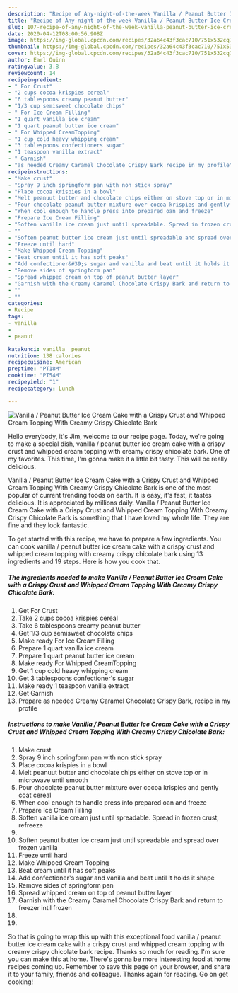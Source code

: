 ```yaml
---
description: "Recipe of Any-night-of-the-week Vanilla / Peanut Butter Ice Cream Cake with a Crispy Crust and Whipped Cream Topping With Creamy Crispy Chicolate Bark"
title: "Recipe of Any-night-of-the-week Vanilla / Peanut Butter Ice Cream Cake with a Crispy Crust and Whipped Cream Topping With Creamy Crispy Chicolate Bark"
slug: 107-recipe-of-any-night-of-the-week-vanilla-peanut-butter-ice-cream-cake-with-a-crispy-crust-and-whipped-cream-topping-with-creamy-crispy-chicolate-bark
date: 2020-04-12T08:00:56.908Z
image: https://img-global.cpcdn.com/recipes/32a64c43f3cac710/751x532cq70/vanilla-peanut-butter-ice-cream-cake-with-a-crispy-crust-and-whipped-cream-topping-with-creamy-cri-recipe-main-photo.jpg
thumbnail: https://img-global.cpcdn.com/recipes/32a64c43f3cac710/751x532cq70/vanilla-peanut-butter-ice-cream-cake-with-a-crispy-crust-and-whipped-cream-topping-with-creamy-cri-recipe-main-photo.jpg
cover: https://img-global.cpcdn.com/recipes/32a64c43f3cac710/751x532cq70/vanilla-peanut-butter-ice-cream-cake-with-a-crispy-crust-and-whipped-cream-topping-with-creamy-cri-recipe-main-photo.jpg
author: Earl Quinn
ratingvalue: 3.8
reviewcount: 14
recipeingredient:
- " For Crust"
- "2 cups cocoa krispies cereal"
- "6 tablespoons creamy peanut butter"
- "1/3 cup semisweet chocolate chips"
- " For Ice Cream Filling"
- "1 quart vanilla ice cream"
- "1 quart peanut butter ice cream"
- " For Whipped CreamTopping"
- "1 cup cold heavy whipping cream"
- "3 tablespoons confectioners sugar"
- "1 teaspoon vanilla extract"
- " Garnish"
- "as needed Creamy Caramel Chocolate Crispy Bark recipe in my profile"
recipeinstructions:
- "Make crust"
- "Spray 9 inch springform pan with non stick spray"
- "Place cocoa krispies in a bowl"
- "Melt peanuut butter and chocolate chips either on stove top or in microwave until smooth"
- "Pour chocolate peanut butter mixture over cocoa krispies and gently coat cereal"
- "When cool enough to handle press into prepared oan and freeze"
- "Prepare Ice Cream Filling"
- "Soften vanilla ice cream just until spreadable. Spread in frozen crust, refreeze"
- ""
- "Soften peanut butter ice cream just until spreadable and spread over frozen vanilla"
- "Freeze until hard"
- "Make Whipped Cream Topping"
- "Beat cream until it has soft peaks"
- "Add confectioner&#39;s sugar and vanilla and beat until it holds it shape"
- "Remove sides of springform pan"
- "Spread whipped cream on top of peanut butter layer"
- "Garnish with the Creamy Caramel Chocolate Crispy Bark and return to freezer intil frozen"
- ""
- ""
categories:
- Recipe
tags:
- vanilla
- 
- peanut

katakunci: vanilla  peanut 
nutrition: 138 calories
recipecuisine: American
preptime: "PT18M"
cooktime: "PT54M"
recipeyield: "1"
recipecategory: Lunch

---
```



![Vanilla / Peanut Butter Ice Cream Cake with a Crispy Crust and Whipped Cream Topping With Creamy Crispy Chicolate Bark](https://img-global.cpcdn.com/recipes/32a64c43f3cac710/751x532cq70/vanilla-peanut-butter-ice-cream-cake-with-a-crispy-crust-and-whipped-cream-topping-with-creamy-cri-recipe-main-photo.jpg)

Hello everybody, it's Jim, welcome to our recipe page. Today, we're going to make a special dish, vanilla / peanut butter ice cream cake with a crispy crust and whipped cream topping with creamy crispy chicolate bark. One of my favorites. This time, I'm gonna make it a little bit tasty. This will be really delicious.

Vanilla / Peanut Butter Ice Cream Cake with a Crispy Crust and Whipped Cream Topping With Creamy Crispy Chicolate Bark is one of the most popular of current trending foods on earth. It is easy, it's fast, it tastes delicious. It is appreciated by millions daily. Vanilla / Peanut Butter Ice Cream Cake with a Crispy Crust and Whipped Cream Topping With Creamy Crispy Chicolate Bark is something that I have loved my whole life. They are fine and they look fantastic.




To get started with this recipe, we have to prepare a few ingredients. You can cook vanilla / peanut butter ice cream cake with a crispy crust and whipped cream topping with creamy crispy chicolate bark using 13 ingredients and 19 steps. Here is how you cook that.

##### The ingredients needed to make Vanilla / Peanut Butter Ice Cream Cake with a Crispy Crust and Whipped Cream Topping With Creamy Crispy Chicolate Bark:

1. Get  For Crust
1. Take 2 cups cocoa krispies cereal
1. Take 6 tablespoons creamy peanut butter
1. Get 1/3 cup semisweet chocolate chips
1. Make ready  For Ice Cream Filling
1. Prepare 1 quart vanilla ice cream
1. Prepare 1 quart peanut butter ice cream
1. Make ready  For Whipped CreamTopping
1. Get 1 cup cold heavy whipping cream
1. Get 3 tablespoons confectioner&#39;s sugar
1. Make ready 1 teaspoon vanilla extract
1. Get  Garnish
1. Prepare as needed Creamy Caramel Chocolate Crispy Bark, recipe in my profile




##### Instructions to make Vanilla / Peanut Butter Ice Cream Cake with a Crispy Crust and Whipped Cream Topping With Creamy Crispy Chicolate Bark:

1. Make crust
1. Spray 9 inch springform pan with non stick spray
1. Place cocoa krispies in a bowl
1. Melt peanuut butter and chocolate chips either on stove top or in microwave until smooth
1. Pour chocolate peanut butter mixture over cocoa krispies and gently coat cereal
1. When cool enough to handle press into prepared oan and freeze
1. Prepare Ice Cream Filling
1. Soften vanilla ice cream just until spreadable. Spread in frozen crust, refreeze
1. 
1. Soften peanut butter ice cream just until spreadable and spread over frozen vanilla
1. Freeze until hard
1. Make Whipped Cream Topping
1. Beat cream until it has soft peaks
1. Add confectioner&#39;s sugar and vanilla and beat until it holds it shape
1. Remove sides of springform pan
1. Spread whipped cream on top of peanut butter layer
1. Garnish with the Creamy Caramel Chocolate Crispy Bark and return to freezer intil frozen
1. 
1. 




So that is going to wrap this up with this exceptional food vanilla / peanut butter ice cream cake with a crispy crust and whipped cream topping with creamy crispy chicolate bark recipe. Thanks so much for reading. I'm sure you can make this at home. There's gonna be more interesting food at home recipes coming up. Remember to save this page on your browser, and share it to your family, friends and colleague. Thanks again for reading. Go on get cooking!
